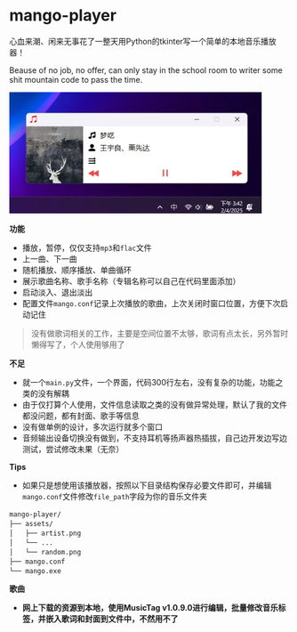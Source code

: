 # mango-player



心血来潮、闲来无事花了一整天用Python的tkinter写一个简单的本地音乐播放器！

Beause of no job, no offer, can only stay in the school room to writer some shit mountain code to pass the time.



<img src=".\播放界面.png" style="zoom: 80%;" />

**功能**

- 播放，暂停，仅仅支持`mp3`和`flac`文件
- 上一曲、下一曲
- 随机播放、顺序播放、单曲循环
- 展示歌曲名称、歌手名称（专辑名称可以自己在代码里面添加）
- 启动淡入、退出淡出
- 配置文件`mango.conf`记录上次播放的歌曲，上次关闭时窗口位置，方便下次启动记住

> 没有做歌词相关的工作，主要是空间位置不太够，歌词有点太长，另外暂时懒得写了，个人使用够用了

**不足**

- 就一个`main.py`文件，一个界面，代码300行左右，没有复杂的功能，功能之类的没有解耦
- 由于仅打算个人使用，文件信息读取之类的没有做异常处理，默认了我的文件都没问题，都有封面、歌手等信息
- 没有做单例的设计，多次运行就多个窗口
- 音频输出设备切换没有做到，不支持耳机等扬声器热插拔，自己边开发边写边测试，尝试修改未果（无奈）  

**Tips**

- 如果只是想使用该播放器，按照以下目录结构保存必要文件即可，并编辑`mango.conf`文件修改`file_path`字段为你的音乐文件夹

```markdown
mango-player/
├── assets/
│   ├── artist.png
│   └── ...
│   └── random.png
├── mango.conf
└── mango.exe
```

**歌曲**

- **网上下载的资源到本地，使用MusicTag v1.0.9.0进行编辑，批量修改音乐标签，并嵌入歌词和封面到文件中，不然用不了**